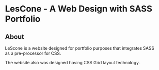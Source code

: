 # LesCone - A Web Design with SASS Portfolio

## About

LeScone is a website designed for portfolio purposes that integrates SASS as a pre-processor for CSS.

The website also was designed having CSS Grid layout technology.
